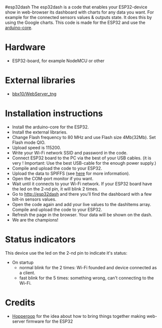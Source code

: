 #esp32dash
The esp32dash is a code that enables your ESP32-device show in web-browser its dashboard with charts for any data you want.
For example for the connected sensors values & outputs state. 
It does this by using the Google charts. This code is made for the ESP32 and use the [arduino-core](https://github.com/espressif/arduino-esp32).
 
# Hardware
- ESP32-board, for example NodeMCU or other

# External libraries
- [bbx10/WebServer_tng](https://github.com/bbx10/WebServer_tng)

# Installation instructions
- Install the arduino-core for the ESP32.
- Install the external libraries.
- Change Flash frequency to 80 MHz and use Flash size 4Mb(32Mb). Set Flash mode QIO.
- Upload speed is 115200.
- Write your Wi-Fi network SSID and password in the code.
- Connect ESP32 board to the PC via the best of your USB cables. 
(it is very ! Important: Use the best USB-cable for the enough power supply.)
- Compile and upload the code to your ESP32.
- Upload the data to SPIFFS (see [here](https://github.com/me-no-dev/arduino-esp32fs-plugin) for more information).
- Open the COM-port monitor if you want.
- Wait until it connects to your Wi-Fi network. If your ESP32 board have the led on the 2-nd pin, it will blink 2 times.
- Go to [http://esp32dash](http://esp32dash) and there you'll find the dashboard with a few bilt-in sensors values. 
- Open the code again and add your live values to the dashItems array. Compile and upload the code to your ESP32.
- Refresh the page in the browser. Your data will be shown on the dash.
- We are the champions!

# Status indicators
This device use the led on the 2-nd pin to indicate it's status:
- On startup
  - normal blink for the 2 times: Wi-Fi founded and device connected as a client.
  - fast blink for the 5 times: something wrong, can't connecting to the Wi-Fi.

# Credits
- [Hopperpop](https://github.com/Hopperpop) for the idea about how to bring things together making web-server firmware for the ESP32

